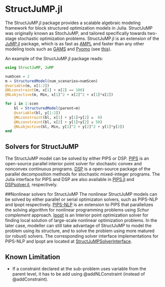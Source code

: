 # StructJuMP.jl
The StructJuMP.jl package provides a scalable algebraic modeling framework for block structured optimization models in Julia. StructJuMP was originally known as StochJuMP, and tailored specifically towards two-stage stochastic optimization problems. StructJuMP.jl is an extension of the [JuMP.jl](https://github.com/JuliaOpt/JuMP.jl) package, which is as fast as [AMPL](http://ampl.com) and faster than any other modeling tools such as [GAMS](http://www.gams.com) and [Pyomo](http://www.pyomo.org) (see [this](http://arxiv.org/pdf/1312.1431.pdf)).

An example of the StructJuMP.jl package reads:
```julia
using StructJuMP, JuMP

numScen = 2
m = StructuredModel(num_scenarios=numScen)
@variable(m, x[1:2])
@NLconstraint(m, x[1] + x[2] == 100)
@NLobjective(m, Min, x[1]^2 + x[2]^2 + x[1]*x[2])

for i in 1:scen
    bl = StructuredModel(parent=m)
    @variable(bl, y[1:2])
    @NLconstraint(bl, x[1] + y[1]+y[2] ≥  0)
    @NLconstraint(bl, x[2] + y[1]+y[2] ≤ 50)
    @NLobjective(bl, Min, y[1]^2 + y[2]^2 + y[1]*y[2])
end
```

## Solvers for StructJuMP
The StructJuMP model can be solved by either PIPS or DSP. [PIPS](https://github.com/Argonne-National-Laboratory/PIPS/) is an open-source parallel interior point solver for stochastic convex and nonconvex continuous programs. [DSP](https://github.com/kibaekkim/DSP) is a open-source package of the parallel decomposition methods for stochastic mixed-integer programs. The Julia interface for PIPS and DSP are also available in [PIPS.jl](https://github.com/kibaekkim/PIPS.jl) and [DSPsolver.jl](https://github.com/kibaekkim/DSPsolver.jl), respectively.

##Nonlinear solvers for StructJuMP
The nonlinear StructJuMP models can be solved by either parallel or serial optimizaton solvers, such as PIPS-NLP and Ipopt respectively. [PIPS-NLP](https://github.com/Argonne-National-Laboratory/PIPS) is an extension to PIPS that parallelizes the solving algorithm for nonlinear programming problems using *Schur complement* approach. [Ipopt](https://projects.coin-or.org/Ipopt) is an Interior point optimization solver for finding local solution of large-scale nonlinear optimization problems. In the later case, modeller can still take advantage of StructJuMP to model the problem using its structure, and to solve the problem using more matured (or robust) solvers. The corresponding solver interface implementations for PIPS-NLP and Ipopt are located at [StructJuMPSolverInterface](https://github.com/fqiang/StructJuMPSolverInterface.jl). 

## Known Limitation
* If a constraint declared at the sub-problem uses variable from the parent level, it has to be add using @addNLConstraint (instead of @addConstraint). 
